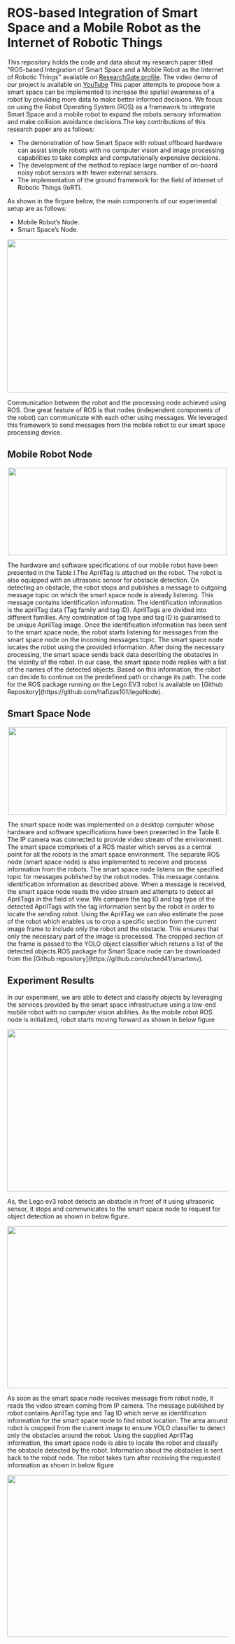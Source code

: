 # ROS-based Integration of Smart Space and a Mobile Robot as the Internet of Robotic Things
This repository holds the code and data about my research paper titled "ROS-based Integration of Smart Space and a Mobile Robot as the Internet of Robotic Things" available on [ResearchGate profile](https://www.researchgate.net/publication/336402567_ROS-based_Integration_of_Smart_Space_and_a_Mobile_Robot_as_the_Internet_of_Robotic_Things). The video demo of our project is available on [YouTube](https://www.youtube.com/watch?v=zKeig5aofyg) This paper attempts to propose how a smart space can be implemented to increase the spatial awareness of a robot by providing more data to make better informed decisions. We focus on using the Robot Operating System (ROS) as a framework to integrate Smart Space and a mobile robot to expand the robots sensory information and make collision avoidance decisions.The key contributions of this research paper are as follows:
- The demonstration of how Smart Space with robust offboard hardware can assist simple robots with no computer vision and image processing capabilities to take complex and computationally expensive decisions.
- The development of the method to replace large number of on-board noisy robot sensors with fewer external sensors.
- The implementation of the ground framework for the field of Internet of Robotic Things (IoRT). 

As shown in the firgure below, the main components of our experimental setup are as follows:
- Mobile Robot’s Node.
- Smart Space’s Node.
<p align="center">
  <img width="600" height="350" src="https://github.com/hafizas101/smart_environment/blob/master/images/topicArchi.png">
</p>


Communication between the robot and the processing node achieved using ROS. One great feature of ROS is that nodes (independent components of the robot) can communicate with each other using messages. We leveraged this framework to send messages from the mobile robot to our smart space processing device.
## Mobile Robot Node
<p align="center">
  <img width="500" height="200" src="https://github.com/hafizas101/smart_environment/blob/master/images/robot_spec.png">
</p>
The hardware and software specifications of our mobile robot have been presented in the Table I.The AprilTag is attached on the robot. The robot is also equipped with an ultrasonic sensor for obstacle detection. On detecting an obstacle, the robot stops and publishes a message to outgoing message topic on which the smart space node is already listening. This message contains identification information. The identification information is the aprilTag data (Tag family and tag ID). AprilTags are divided into different families. Any combination of tag type and tag ID is guaranteed to be unique AprilTag image. Once the identification information has been sent to the smart space node, the robot starts listening for messages from the smart space node on the incoming messages topic. The smart space node locates the robot using the provided information. After doing the necessary processing, the smart space sends back data describing the obstacles in the vicinity of the robot. In our case, the smart space node replies with a list of the names of the detected objects. Based on this information, the robot can decide to continue on the predefined path or change its path. The code for the ROS package running on the Lego EV3 robot is available on [Github Repository](https://github.com/hafizas101/legoNode).

## Smart Space Node
<p align="center">
  <img width="500" height="200" src="https://github.com/hafizas101/smart_environment/blob/master/images/smart_spec.png">
</p>
The smart space node was implemented on a desktop computer whose hardware and software specifications have been presented in the Table II. The IP camera was connected to provide video stream of the environment. The smart space comprises of a ROS master which serves as a central point for all the robots in the smart space environment. The separate ROS node (smart space node) is also implemented to receive and process information from the robots. The smart space node listens on the specified topic for messages published by the robot nodes. This message contains identification information as described above. When a message is received, the smart space node reads the video stream and attempts to detect all AprilTags in the field of view. We compare the tag ID and tag type of the detected AprilTags with the tag information sent by the robot in order to locate the sending robot. Using the AprilTag we can also estimate the pose of the robot which enables us to crop a specific section from the current image frame to include only the robot and the obstacle. This ensures that only the necessary part of the image is processed. The cropped section of the frame is passed to the YOLO object classifier which returns a list of the detected objects.ROS package for Smart Space node can be downloaded from the [Github repository](https://github.com/uched41/smartenv).

## Experiment Results
In our experiment, we are able to detect and classify objects by leveraging the services provided by the smart space infrastructure using a low-end mobile robot with no computer vision abilities. As the mobile robot ROS node is initialized, robot starts moving forward as shown in below figure
<p align="center">
  <img width="800" height="370" src="https://github.com/hafizas101/smart_environment/blob/master/images/design1.jpg">
</p>
As, the Lego ev3 robot detects an obstacle in front of it using ultrasonic sensor, it stops and communicates to the smart space node to request for object detection as shown in below figure.
<p align="center">
  <img width="800" height="370" src="https://github.com/hafizas101/smart_environment/blob/master/images/design2.jpg">
</p>
As soon as the smart space node receives message from robot node, it reads the video stream coming from IP camera. The message published by robot contains AprilTag type and Tag ID which serve as identification information for the smart space node to find robot location. The area around robot is cropped from the current image to ensure YOLO classifier to detect only the obstacles around the robot. Using the supplied AprilTag information, the smart space node is able to locate the robot and classify the obstacle detected by the robot. Information about the obstacles is sent back to the robot node. The robot takes turn after receiving the requested information as shown in below figure
<p align="center">
  <img width="800" height="370" src="https://github.com/hafizas101/smart_environment/blob/master/images/design3.jpg">
</p>
